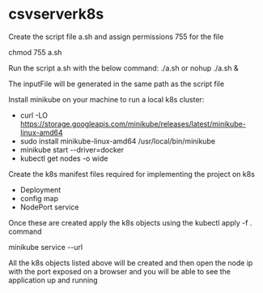 # csvserverk8s
Create the script file a.sh and assign permissions 755 for the file

chmod 755 a.sh

Run the script a.sh with the below command:
./a.sh or nohup ./a.sh &

The inputFile will be generated in the same path as the script file

Install minikube on your machine to run a local k8s cluster:
* curl -LO https://storage.googleapis.com/minikube/releases/latest/minikube-linux-amd64
* sudo install minikube-linux-amd64 /usr/local/bin/minikube
* minikube start --driver=docker
* kubectl get nodes -o wide
    
Create the k8s manifest files required for implementing the project on k8s
* Deployment
* config map
* NodePort service

Once these are created apply the k8s objects using the kubectl apply -f . command 

minikube service <svcname> --url

All the k8s objects listed above will be created and then open the node ip with the port exposed on a browser and you will be able to see the application up and running


